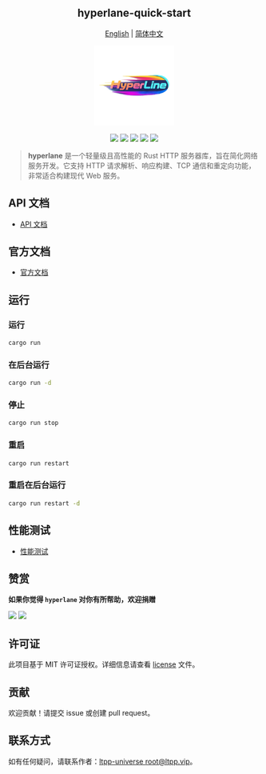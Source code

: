<center>

## hyperlane-quick-start

[English](readme.md) | [简体中文](readme.zh-cn.md)

<img src="./static/img/logo.png" alt="" height="160">

[![](https://img.shields.io/crates/v/hyperlane.svg)](https://crates.io/crates/hyperlane)
[![](https://img.shields.io/crates/d/hyperlane.svg)](https://img.shields.io/crates/d/hyperlane.svg)
[![](https://docs.rs/hyperlane/badge.svg)](https://docs.rs/hyperlane)
[![](https://github.com/ltpp-universe/hyperlane/workflows/Rust/badge.svg)](https://github.com/ltpp-universe/hyperlane/actions?query=workflow:Rust)
[![](https://img.shields.io/crates/l/hyperlane.svg)](./license)

</center>

> **hyperlane** 是一个轻量级且高性能的 Rust HTTP 服务器库，旨在简化网络服务开发。它支持 HTTP 请求解析、响应构建、TCP 通信和重定向功能，非常适合构建现代 Web 服务。

## API 文档

- [API 文档](https://docs.rs/hyperlane/latest/hyperlane/)

## 官方文档

- [官方文档](https://docs.ltpp.vip/hyperlane/)

## 运行

### 运行

```sh
cargo run
```

### 在后台运行

```sh
cargo run -d
```

### 停止

```sh
cargo run stop
```

### 重启

```sh
cargo run restart
```

### 重启在后台运行

```sh
cargo run restart -d
```

## 性能测试

- [性能测试](https://docs.ltpp.vip/hyperlane/speed)

## 赞赏

**如果你觉得 `hyperlane` 对你有所帮助，欢迎捐赠**

<img src="https://docs.ltpp.vip/img/wechat-pay.png" width="200">  
<img src="https://docs.ltpp.vip/img/alipay-pay.jpg" width="200">

## 许可证

此项目基于 MIT 许可证授权。详细信息请查看 [license](license) 文件。

## 贡献

欢迎贡献！请提交 issue 或创建 pull request。

## 联系方式

如有任何疑问，请联系作者：[ltpp-universe <root@ltpp.vip>](mailto:root@ltpp.vip)。
